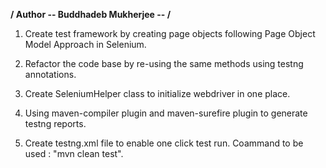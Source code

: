 **/ Author -- Buddhadeb Mukherjee -- /**

1. Create test framework by creating page objects following Page Object Model Approach in Selenium.

2. Refactor the code base by re-using the same methods using testng annotations.

3. Create SeleniumHelper class to initialize webdriver in one place.

4. Using maven-compiler plugin and maven-surefire plugin to generate testng reports.

5. Create testng.xml file to enable one click test run. Coammand to be used : "mvn clean test".

